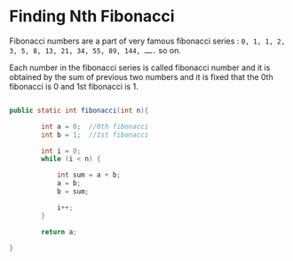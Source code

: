 # Finding Nth Fibonacci

Fibonacci numbers are a part of very famous fibonacci series : `0, 1, 1, 2, 3, 5, 8, 13, 21, 34, 55, 89, 144, …….` so on.

Each number in the fibonacci series is called fibonacci number and it is obtained by the sum of previous two numbers and it is fixed that the 0th fibonacci is 0 and 1st fibonacci is 1.


```java

public static int fibonacci(int n){

        int a = 0;  //0th fibonacci
        int b = 1;  //1st fibonacci

        int i = 0;
        while (i < n) {

            int sum = a + b;
            a = b;
            b = sum;

            i++;
        }

        return a;

}
```
